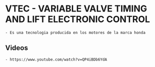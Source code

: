
# VTEC - VARIABLE VALVE TIMING AND LIFT ELECTRONIC CONTROL 

    - Es una tecnologia producida en los motores de la marca honda


## Videos

    - https://www.youtube.com/watch?v=QP4iBDb6YdA